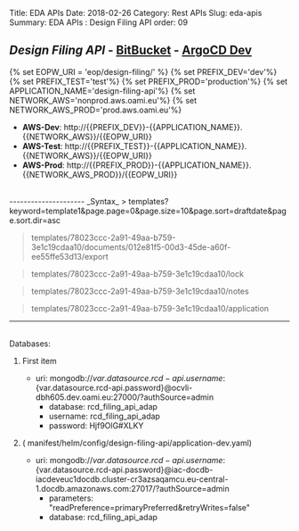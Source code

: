 Title: EDA APIs
Date: 2018-02-26
Category: Rest APIs
Slug: eda-apis
Summary: EDA APIs : Design Filing API
order: 09

## _Design Filing API_ - <a href="https://git.euipo.europa.eu/projects/EDA/repos/design-filing-api/browse" target="_blank">BitBucket</a> - <a href="https://argocd-dev.nonprod.aws.oami.eu/applications/argocd/design-api-dev-aws?view=tree&resource=" target="_blank">ArgoCD Dev</a>



{% set EOPW_URI = 'eop/design-filing/' %}
{% set PREFIX_DEV='dev'%}
{% set PREFIX_TEST='test'%}
{% set PREFIX_PROD='production'%}
{% set APPLICATION_NAME='design-filing-api'%}
{% set NETWORK_AWS='nonprod.aws.oami.eu'%}
{% set NETWORK_AWS_PROD='prod.aws.oami.eu'%}

- **AWS-Dev**:  http://{{PREFIX_DEV}}-{{APPLICATION_NAME}}.{{NETWORK_AWS}}/{{EOPW_URI}}
- **AWS-Test**:  http://{{PREFIX_TEST}}-{{APPLICATION_NAME}}.{{NETWORK_AWS}}/{{EOPW_URI}}
- **AWS-Prod**:  http://{{PREFIX_PROD}}-{{APPLICATION_NAME}}.{{NETWORK_AWS_PROD}}/{{EOPW_URI}}  
<br/>
---------------------  
_Syntax_  
> templates?keyword=template1&page.page=0&page.size=10&page.sort=draftdate&page.sort.dir=asc

> templates/78023ccc-2a91-49aa-b759-3e1c19cdaa10/documents/012e81f5-00d3-45de-a60f-ee55ffe53d13/export  

> templates/78023ccc-2a91-49aa-b759-3e1c19cdaa10/lock  

> templates/78023ccc-2a91-49aa-b759-3e1c19cdaa10/notes  

> templates/78023ccc-2a91-49aa-b759-3e1c19cdaa10/application  


---------------------
<br/>
Databases:  

1. First item
	- uri: mongodb://${var.datasource.rcd-api.username}:${var.datasource.rcd-api.password}@ocvli-dbh605.dev.oami.eu:27000/?authSource=admin
		- database: rcd_filing_api_adap  
		- username: rcd_filing_api_adap  
		- password: Hjf9OlG#XLKY   
	  
	  

2. ( manifest/helm/config/design-filing-api/application-dev.yaml)  
	- uri: mongodb://${var.datasource.rcd-api.username}:${var.datasource.rcd-api.password}@iac-docdb-iacdeveuc1docdb.cluster-cr3azsaqamcu.eu-central-1.docdb.amazonaws.com:27017/?authSource=admin  
		- parameters: "readPreference=primaryPreferred&retryWrites=false"  
		- database: rcd_filing_api_adap  




